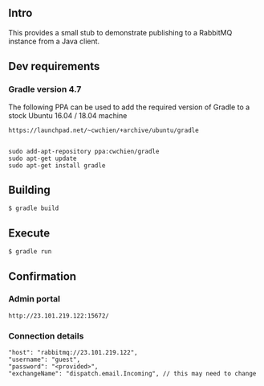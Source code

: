 

## Intro

This provides a small stub to demonstrate publishing to a RabbitMQ instance from a Java client.

## Dev requirements

### Gradle version 4.7 

The following PPA can be used to add the required version of Gradle to a stock Ubuntu 16.04 / 18.04 machine

    https://launchpad.net/~cwchien/+archive/ubuntu/gradle


    sudo add-apt-repository ppa:cwchien/gradle
    sudo apt-get update
    sudo apt-get install gradle


## Building 

    $ gradle build

## Execute 

    $ gradle run

## Confirmation

###  Admin portal
    
    http://23.101.219.122:15672/

### Connection details

    "host": "rabbitmq://23.101.219.122",
    "username": "guest",
    "password": "<provided>",
    "exchangeName": "dispatch.email.Incoming", // this may need to change